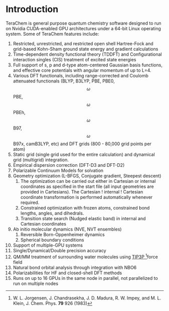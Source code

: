 # Introduction

TeraChem is general purpose quantum chemistry software designed to run on Nvidia CUDA-enabled GPU architectures under a 64-bit Linux operating system. Some of TeraChem features include:

1. Restricted, unrestricted, and restricted open shell Hartree-Fock and grid-based Kohn-Sham ground state energy and gradient calculations
2. Time-dependent density functional theory (TDDFT) and Configurational interaction singles (CIS) treatment of excited state energies
3. Full support of s, p and d-type atom-centered Gaussian basis functions, and effective core potentials with angular momentum of up to L=4.
4. Various DFT functionals, including range-corrected and Coulomb attenuated functionals (BLYP, B3LYP, PBE, PBE0, $$\omega$$PBE, $$\omega$$PBEh, $$\omega$$B97, $$\omega$$B97x, camB3LYP, etc) and DFT grids (800 - 80,000 grid points per atom)
5. Static grid (single grid used for the entire calculation) and dynamical grid (multigrid) integration.
6. Empirical dispersion correction (DFT-D3 and DFT-D2)
7. Polarizable Continuum Models for solvation
8. Geometry optimization (L-BFGS, Conjugate gradient, Steepest descent)
   1. The optimization can be carried out either in Cartesian or internal coordinates as specified in the start file (all input geometries are provided in Cartesians). The Cartesian ! internal ! Cartesian coordinate transformation is performed automatically whenever required.
   2. Constrained optimization with frozen atoms, constrained bond lengths, angles, and dihedrals.
   3. Transition state search (Nudged elastic band) in internal and Cartesian coordinates
9. Ab initio molecular dynamics (NVE, NVT ensembles)
   1. Reversible Born-Oppenheimer dynamics
   2. Spherical boundary conditions
10. Support of multiple-GPU systems
11. Single/Dynamical/Double precision accuracy
12. QM/MM treatment of surrounding water molecules using [TIP3P ](#user-content-fn-1)[^1]force field
13. Natural bond orbital analysis through integration with NBO6
14. Polarizabilities for HF and closed-shell DFT methods
15. Runs on up to 16 GPUs in the same node in parallel, not parallelized to run on multiple nodes

[^1]: W. L. Jorgensen, J. Chandrasekha, J. D. Madura, R. W. Impey, and M. L. Klein, J. Chem. Phys. **79** 926 (1983)
